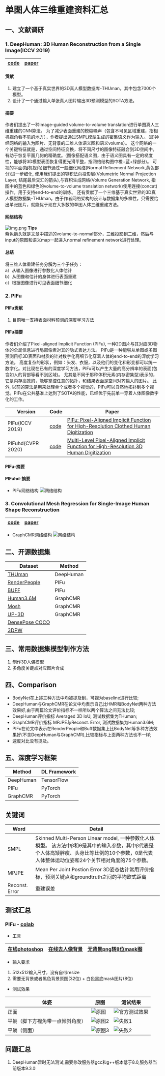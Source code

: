 # 单图人体三维重建资料汇总
## 一、文献调研
### 1. DeepHuman: 3D Human Reconstruction from a Single Image(ICCV 2019)
| [code](https://github.com/ZhengZerong/DeepHuman) | [paper](https://arxiv.org/pdf/1903.06473.pdf) |
|  ----  | ---- |

#### 贡献
1. 建立了一个基于真实世界的3D真人模型数据库-THUman，其中包含7000个模型。
2. 设计了一个通过输入单张真人图片输出3D预测模型的SOTA方法。

#### 摘要
作者们提出了一种image-guided volume-to-volume translation进行单图真人三维重建的CNN算法。
为了减少表面重建的模糊噪声（包含不可见区域重建，指相机视角看不见的地方），作者提出通过SMPL模型生成的密集语义作为输入。（即神经网络的输入为图片、无背景的二维人体语义图和语义volume）。
这个网络的一个关键特征就是，通过空间特征变换，将不同尺寸的图像特征融合到3D空间中，有助于恢复平面几何的精确度。(图像搭配语义图，由于语义图具有一定的梯度性，能够将3D模型表面恢复得更光滑平整，指网络结构图中橙+蓝+绿部分)。
可视的平面(相机视角)细节通过一般细化网络(Normal Refinement Network,黄色部分)进一步细化,
使用我们提出的容积法向投影层(Volumetric Normal Projection Layer, 结尾最后交汇的箭头),与容积生成网络(Volume Generation Network, 指图中的蓝色和绿色的volume-to-volume translation network)使用连接(concat)操作，用于支持end-to-end的训练。
还有贡献了一个三维基于真实世界的3D真人模型数据集-THUman。由于作者网络架构的设计与数据集的多样性，只需要给出单张图片，就能优于现在大多数的单图人体三维重建方法。

#### 网络结构
![img.png](img/img.png)
**Tips** <br>
紫色箭头就是文章中描述的volume-to-normal部分，三维投影到二维，然后与input的原图和语义map一起进入normal refinement network进行处理。

#### 总结
将三维人体重建任务分解为三个子任务： <br>
a）从输入图像进行参数化人体估计 <br>
b）从图像和估计的身体进行表面重建 <br>
c）根据图像进行可见表面细节细化 <br>


### 2. PIFu
#### PIFu贡献
1. 目前唯一支持表面材料预测的深度学习方法

#### PIFu摘要
作者们介绍了Pixel-aligned Implicit Function (PIFu), 一种2D图片与其对应3D物体的全局信息进行局部像素对其的隐式表达方法。
PIFu是一种能够从单图或多图预测目标3D表面和材质的针对数字化高细节化穿着人体的end-to-end的深度学习方法。
高度复杂的形状，例如：头发、衣服，以及他们的变化和形变都可以统一数字化。对比现在已有的深度学习方法，PIFu可以产生大量的高分辨率的表面(包含如人的背部等看不到区域)。
尤其是不同于那种体积元素(内存密集型)表示的，它是内存高效的，能够掌控任意的拓扑，和结果表面是空间对齐输入的图片。
此外, 以前的算法是用来处理单个或者多个视觉的，PIFu可以自然地拓扑到多个视觉。PIFu在公共基准上达到了SOTA的性能，已经优于先前单一穿着人体图像数字化的工作。


| Version | Code | Paper | 
|  ----  | ----  | ---- | 
| PIFu(ICCV 2019) | [code](https://github.com/shunsukesaito/PIFu) | [PIFu: Pixel-Aligned Implicit Function for High-Resolution Clothed Human Digitization ](https://arxiv.org/pdf/1905.05172.pdf) | 
| PIFuhd(CVPR 2020) | [code](https://github.com/facebookresearch/pifuhd) | [Multi-Level Pixel-Aligned Implicit Function for High-Resolution 3D Human Digitization](https://arxiv.org/pdf/2004.00452.pdf) | 

#### PIFu-摘要


#### PIFuhd-摘要

- PIFu网络结构
![网络结构](img/img_1.png)

### 3. Convolutional Mesh Regression for Single-Image Human Shape Reconstruction
| [code](https://github.com/nkolot/GraphCMR/) | [paper](https://arxiv.org/abs/1905.03244) | 
|  ----  | ----  | 
- GraphCMR网络结构
![网络结构](img/img_2.png)

## 二、开源数据集

| Dataset | Method |
|  ----  | ----  |
| [THUman](https://github.com/ZhengZerong/DeepHuman/tree/master/THUmanDataset) | DeepHuman | 
| [RenderPeople](https://renderpeople.com/free-3d-people/) | PIFu | 
| [BUFF](http://buff.is.tue.mpg.de/) | PIFu | 
| [Human3.6M](http://vision.imar.ro/human3.6m/description.php) | GraphCMR | 
| [Mosh](http://mosh.is.tue.mpg.de/) | GraphCMR | 
| [UP-3D](http://files.is.tuebingen.mpg.de/classner/up/) | GraphCMR | 
| [DensePose COCO](https://github.com/facebookresearch/DensePose) |  |
| [3DPW](http://virtualhumans.mpi-inf.mpg.de/3DPW/) |  |



## 三、常用数据集模型制作方法
1. 制作3D人偶模型
2. 多角度关键点对应图片合成

## 四、Comparison
- BodyNet在上述三种方法中均被提及到，可视为baseline进行比较;
- DeepHuman与GraphCMR在论文中均表示自己比HMR和BodyNet两种方法效果好,由于两篇论文评价指标不一样所以两个算法之间无法比较;
- DeepHuman评价指标 Averaged 3D IoU, 测试数据集为THuman;
- GraphCMR评价指标 MPJPE与Reconst. Error, 测试数据集为Human3.6M;
- PIFu在论文中表示在RenderPeople和Buff数据集上比BodyNet等多种方法效果好(不含DeepHuman与GraphCMR),比较指标与上面两种方法也不一样;
- 速度对比没有提及。

## 五、深度学习框架
| Method | DL Framework |
| ---- | ---- |
| DeepHuman | TensorFlow |
| PIFu | PyTorch |
| GraphCMR | PyTorch |

## 关键词
| Word | Detail |
| ---- | ---- |
| SMPL | Skinned Multi-Person Linear model, 一种参数化人体模型。 该方法中β和θ是其中的输入参数，其中β代表是个人体高矮胖瘦、头身比等比例的10个参数，θ是代表人体整体运动位姿和24个关节相对角度的75个参数。 |
| MPJPE | Mean Per Joint Postion Error 3D姿态估计常用评价指标，预测关键点和groundtruth之间的平均欧式距离 |
| Reconst. Error | 重建误差 |

## 测试汇总
### PIFu - [colab](https://colab.research.google.com/drive/1GFSsqP2BWz4gtq0e-nki00ZHSirXwFyY#scrollTo=5995t2PnQTmG)
- 工具

| [在线photoshop](https://www.tuyitu.com/photoshop/) | [在线去人像背景](https://www.remove.bg/zh/) | [无背景png转8位mask图](tools/png2mask.py) |
| ---- | ---- | ---- |

- 输入要求
1. 512x512输入尺寸，没有自带resize
2. 需要无背景或者黑色背景原图(32位) + 白色黑底mask图片(8位)

- 测试效果

| 体姿 | 原图 | 测试结果 |
| ---- | ---- | ---- |
| 正面 | ![原图](img/PIFu/img2.png) | ![官方测试效果](img/PIFu/img.png)|
| 平躺（脚下方视角带一点倾斜角度） | ![原图2](img/PIFu/img4.png) | ![失败1](img/PIFu/失败1mesh.png) |
| 平躺（侧面） | ![原图3](img/PIFu/img5.png) | ![失败2](img/PIFu/失败2mesh.png) |

## 问题汇总
1. DeepHuman暂时无法测试,需要修改服务器gcc和g++版本低于8.0,服务器当前版本9.3.0

